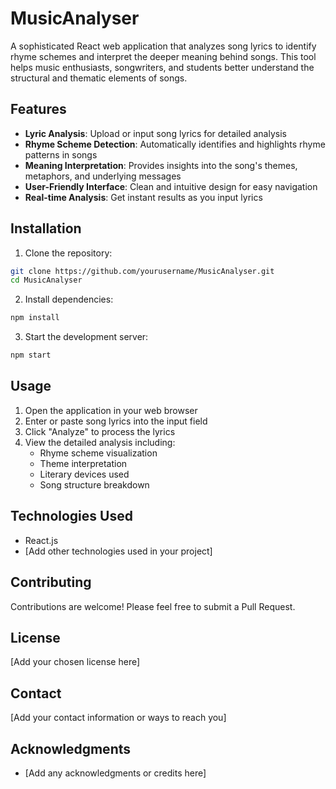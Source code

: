 # MusicAnalyser

A sophisticated React web application that analyzes song lyrics to identify rhyme schemes and interpret the deeper meaning behind songs. This tool helps music enthusiasts, songwriters, and students better understand the structural and thematic elements of songs.

## Features

- **Lyric Analysis**: Upload or input song lyrics for detailed analysis
- **Rhyme Scheme Detection**: Automatically identifies and highlights rhyme patterns in songs
- **Meaning Interpretation**: Provides insights into the song's themes, metaphors, and underlying messages
- **User-Friendly Interface**: Clean and intuitive design for easy navigation
- **Real-time Analysis**: Get instant results as you input lyrics

## Installation

1. Clone the repository:
```bash
git clone https://github.com/yourusername/MusicAnalyser.git
cd MusicAnalyser
```

2. Install dependencies:
```bash
npm install
```

3. Start the development server:
```bash
npm start
```

## Usage

1. Open the application in your web browser
2. Enter or paste song lyrics into the input field
3. Click "Analyze" to process the lyrics
4. View the detailed analysis including:
   - Rhyme scheme visualization
   - Theme interpretation
   - Literary devices used
   - Song structure breakdown

## Technologies Used

- React.js
- [Add other technologies used in your project]

## Contributing

Contributions are welcome! Please feel free to submit a Pull Request.

## License

[Add your chosen license here]

## Contact

[Add your contact information or ways to reach you]

## Acknowledgments

- [Add any acknowledgments or credits here]
